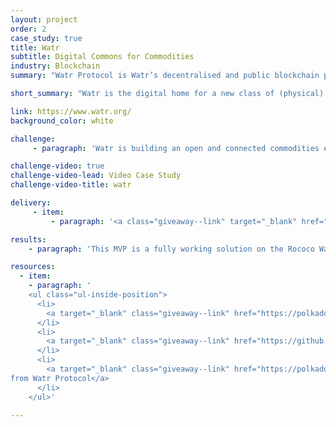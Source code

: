 ```yaml
---
layout: project
order: 2
case_study: true
title: Watr
subtitle: Digital Commons for Commodities
industry: Blockchain
summary: "Watr Protocol is Watr’s decentralised and public blockchain platform open to everyone who wants to build, create and collaborate. It is a Polkadot parachain, leveraging the shared security of the Polkadot ecosystem, high transaction throughput, connectivity with the other parachains and regular upgrades. Its focus is commodities."

short_summary: "Watr is the digital home for a new class of (physical) commodity flows: tokenised and programmable. It connects these flows and the industry pioneers behind them with a vibrant community of global developers, entrepreneurs and investors."

link: https://www.watr.org/
background_color: white

challenge:
     - paragraph: 'Watr is building an open and connected commodities ecosystem for entrepreneurs, investors, developers, and traditional market participants. The ecosystem is created on top of a public, layer 1 Polkadot parachain (blockchain) also referred to as the Watr Protocol. Commodities forward contracts will be created as NFT’s (non-fungible tokens) so that each commodity forward contract can be differentiated and unique based on its attributes. Watr commissioned Applied Blockchain to design and develop an MVP for the Watr Marketplace from the ground up.'

challenge-video: true
challenge-video-lead: Video Case Study
challenge-video-title: watr

delivery:
     - item:
         - paragraph: '<a class="giveaway--link" target="_blank" href="https://appliedblockchain.com/">Applied Blockchain</a> designed and developed an MVP commodities marketplace with the ability to issue, buy and sell NFTs that represent commodities future contacts with an easy-to-use and intuitive interface. Applied Blockchain provided all the resources for the project including project management, design, development and architecture support. The project included building the commodity smart contracts, all the backend services, wallet integration and a full front-end website.'

results:
    - paragraph: 'This MVP is a fully working solution on the Rococo Watr Protocol testnet. It will provide participants with the ability to view and transact with tokenized commodities on the platform.'

resources:
  - item:
    - paragraph: '
    <ul class="ul-inside-position">
      <li>
        <a target="_blank" class="giveaway--link" href="https://polkadot.network/blog/parachain-dispatch-march-2023">Watr is working with Applied Blockchain to develop the first Web3 commodities marketplace for physical delivery on Watr protocol</a>
      </li>
      <li>
        <a target="_blank" class="giveaway--link" href="https://github.com/Watr-Protocol">GitHub: Watr Protocol</a>
      </li>
      <li>
        <a target="_blank" class="giveaway--link" href="https://polkadot.network/blog/parachain-dispatch-march-2023">Applied Blockchain Podcast #04 - Tokenisation of Commodities with Maryam Ayati
from Watr Protocol</a>
      </li>
    </ul>'

---
```

